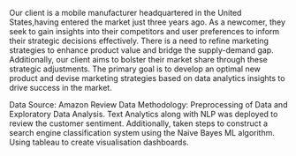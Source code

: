 Our client is a mobile manufacturer headquartered in the United States,having entered the market just three years ago. As a newcomer, they seek to gain insights into their competitors and user preferences to inform their strategic decisions effectively.
There is a need to refine marketing strategies to enhance product value and bridge the supply-demand gap. Additionally, our client aims to bolster their market share through these strategic adjustments.
The primary goal is to develop an optimal new product and devise marketing strategies based on data analytics insights to drive success in the market.

Data Source: Amazon Review Data
Methodology:
Preprocessing of Data and Exploratory Data Analysis.
Text Analytics along with NLP was deployed to review the customer sentiment.
Additionally, taken steps to construct a search engine classification system using the Naive Bayes ML algorithm.
Using tableau to create visualisation dashboards.
